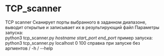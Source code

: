 # TCP_scanner
TCP scanner
Сканирует порты выбранного в заданном диапазоне, выводит открытые и записывает их в результирующий файл
Параметры запуска: <br>
python3 tcp_scanner.py *hostname* *start_port* *end_port*
  пример запуска: python3 tcp_scanner.py localhost 0 100
 справка при запуске без аргментов / -h / --help
